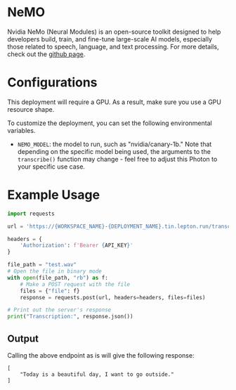 # NeMO

Nvidia NeMo (Neural Modules) is an open-source toolkit designed to help developers build, train, and fine-tune large-scale AI models, especially those related to speech, language, and text processing. For more details, check out the [github page](https://github.com/NVIDIA/NeMo).

# Configurations

This deployment will require a GPU. As a result, make sure you use a GPU resource shape.

To customize the deployment, you can set the following environmental variables.
* `NEMO_MODEL`: the model to run, such as "nvidia/canary-1b." Note that depending on the specific model being used, the arguments to the `transcribe()` function may change - feel free to adjust this Photon to your specific use case.

# Example Usage

```python
import requests

url = 'https://{WORKSPACE_NAME}-{DEPLOYMENT_NAME}.tin.lepton.run/transcribe_audio'

headers = {
    'Authorization': f'Bearer {API_KEY}'
}

file_path = "test.wav"
# Open the file in binary mode
with open(file_path, "rb") as f:
    # Make a POST request with the file
    files = {"file": f}
    response = requests.post(url, headers=headers, files=files)

# Print out the server's response
print("Transcription:", response.json())
```

## Output

Calling the above endpoint as is will give the following response:
```
[
    "Today is a beautiful day, I want to go outside."
]
```
